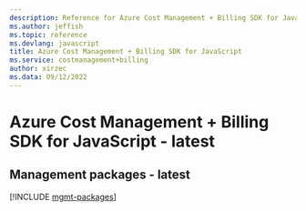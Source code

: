 ```yaml
---
description: Reference for Azure Cost Management + Billing SDK for JavaScript
ms.author: jeffish
ms.topic: reference
ms.devlang: javascript
title: Azure Cost Management + Billing SDK for JavaScript
ms.service: costmanagement+billing
author: xirzec
ms.data: 09/12/2022
---
```

# Azure Cost Management + Billing SDK for JavaScript - latest

## Management packages - latest
[!INCLUDE [mgmt-packages](cost-management-+-billing-mgmt-index.md)]
